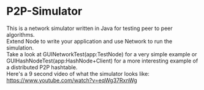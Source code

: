 # P2P-Simulator
This is a network simulator written in Java for testing peer to peer algorithms.<br>
Extend Node to write your application and use Network to run the simulation.<br>
Take a look at GUINetworkTest(app:TestNode) for a very simple example or GUIHashNodeTest(app:HashNode+Client) for a more interesting example of a distributed P2P hashtable.<br>
Here's a 9 second video of what the simulator looks like: https://www.youtube.com/watch?v=eqWg37RxnWg